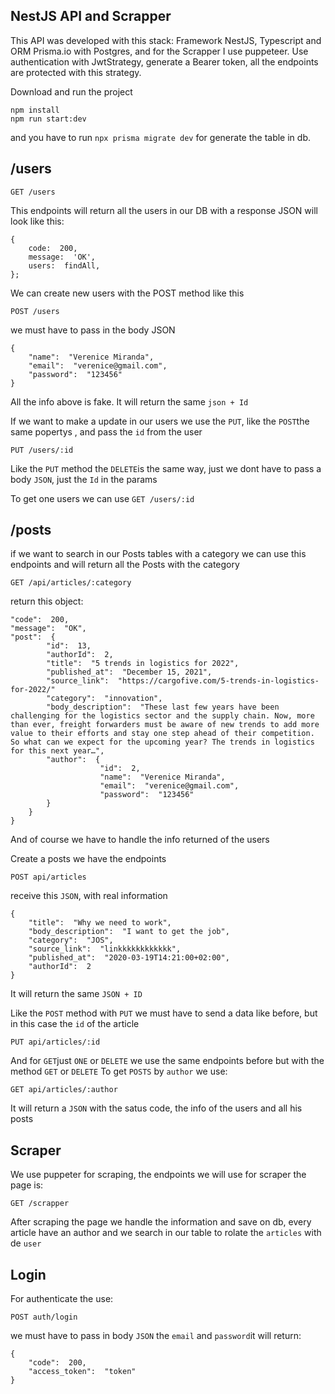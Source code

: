 ## **NestJS API and Scrapper**

This API was developed with this stack: Framework NestJS, Typescript and ORM Prisma.io with Postgres, and for the Scrapper I use puppeteer.
Use authentication with JwtStrategy, generate a Bearer token, all the endpoints are protected with this strategy.

Download and run the project

    npm install
    npm run start:dev

and you have to run `npx prisma migrate dev` for generate the table in db.

## /users

    GET /users

This endpoints will return all the users in our DB with a response JSON will look like this:

    {
    	code:  200,
    	message:  'OK',
    	users:  findAll,
    };

We can create new users with the POST method like this

    POST /users

we must have to pass in the body JSON

    {
        "name":  "Verenice Miranda",
        "email":  "verenice@gmail.com",
        "password":  "123456"
    }

All the info above is fake. It will return the same `json + Id`

If we want to make a update in our users we use the `PUT`, like the `POST`the same popertys , and pass the `id` from the user

    PUT /users/:id

Like the `PUT` method the `DELETE`is the same way, just we dont have to pass a body `JSON`, just the `Id` in the params

To get one users we can use `GET /users/:id`

## /posts

if we want to search in our Posts tables with a category we can use this endpoints and will return all the Posts with the category

    GET /api/articles/:category

return this object:

    "code":  200,
    "message":  "OK",
    "post":  {
    		"id":  13,
    		"authorId":  2,
    		"title":  "5 trends in logistics for 2022",
    		"published_at":  "December 15, 2021",
    		"source_link":  "https://cargofive.com/5-trends-in-logistics-for-2022/"
    		"category":  "innovation",
    		"body_description":  "These last few years have been challenging for the logistics sector and the supply chain. Now, more than ever, freight forwarders must be aware of new trends to add more value to their efforts and stay one step ahead of their competition. So what can we expect for the upcoming year? The trends in logistics for this next year…",
    		"author":  {
    					"id":  2,
    					"name":  "Verenice Miranda",
    					"email":  "verenice@gmail.com",
    					"password":  "123456"
    		}
    	}
    }

And of course we have to handle the info returned of the users

Create a posts we have the endpoints

    POST api/articles

receive this `JSON`, with real information

    {
        "title":  "Why we need to work",
        "body_description":  "I want to get the job",
        "category":  "JOS",
        "source_link":  "linkkkkkkkkkkkk",
        "published_at":  "2020-03-19T14:21:00+02:00",
        "authorId":  2
    }

It will return the same `JSON + ID`

Like the `POST` method with `PUT` we must have to send a data like before, but in this case the `id` of the article

    PUT api/articles/:id

And for `GET`just `ONE` or `DELETE` we use the same endpoints before but with the method `GET` or `DELETE`
To get `POSTS` by `author` we use:

    GET api/articles/:author

It will return a `JSON` with the satus code, the info of the users and all his posts

## Scraper

We use puppeter for scraping, the endpoints we will use for scraper the page is:

    GET /scrapper

After scraping the page we handle the information and save on db, every article have an author and we search in our table to rolate the `articles` with de `user`

## Login

For authenticate the use:

    POST auth/login

we must have to pass in body `JSON` the `email` and `password`it will return:

    {
    	"code":  200,
    	"access_token":  "token"
    }
